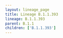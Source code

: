 ```yaml
---
layout: lineage_page
title: Lineage B.1.1.393
lineage: B.1.1.393
parent: B.1.1
children: ['B.1.1.393']
---
```

